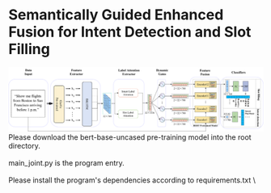 # Semantically Guided Enhanced Fusion for Intent Detection and Slot Filling
![image](https://github.com/USTBSCCE1028/SG/blob/main/img/structure.png)
\
Please download the bert-base-uncased pre-training model into the root directory.\
\
main_joint.py is the program entry.\
\
Please install the program's dependencies according to requirements.txt
\